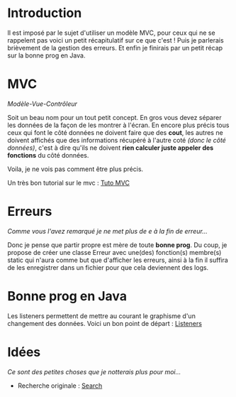 # Introduction #

Il est imposé par le sujet d'utiliser un modèle MVC, pour ceux qui ne se rappelent pas voici un petit récapitulatif sur ce que c'est !
Puis je parlerais brièvement de la gestion des erreurs.
Et enfin je finirais par un petit récap sur la bonne prog en Java.

# MVC #

_Modèle-Vue-Contrôleur_

Soit un beau nom pour un tout petit concept. En gros vous devez séparer les données de la façon de les montrer à l'écran. En encore plus précis tous ceux qui font le côté données ne doivent faire que des **cout**, les autres ne doivent affichés que des informations récupéré à l'autre coté _(donc le côté données)_, c'est à dire qu'ils ne doivent **rien calculer juste appeler des fonctions** du côté données.

Voila, je ne vois pas comment être plus précis.

Un très bon tutorial sur le mvc : <a href='http://baptiste-wicht.developpez.com/tutoriel/conception/mvc/'>Tuto MVC</a>

# Erreurs #

_Comme vous l'avez remarqué je ne met plus de e à la fin de erreur..._

Donc je pense que partir propre est mère de toute **bonne prog**. Du coup, je propose de créer une classe Erreur avec une(des) fonction(s) membre(s) static qui n'aura comme but que d'afficher les erreurs, ainsi à la fin il suffira de les enregistrer dans un fichier pour que cela deviennent des logs.

# Bonne prog en Java #

Les listeners permettent de mettre au courant le graphisme d'un changement des données. Voici un bon point de départ : <a href='http://rom.developpez.com/java-listeners/'>Listeners</a>

# Idées #

_Ce sont des petites choses que je notterais plus pour moi..._

  * Recherche originale : <a href='http://gfx.developpez.com/tutoriel/java/swing/search/'>Search</a>